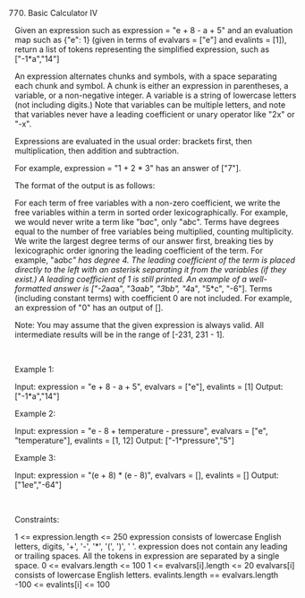 770. Basic Calculator IV

Given an expression such as expression = "e + 8 - a + 5" and an evaluation map such as {"e": 1} (given in terms of evalvars = ["e"] and evalints = [1]), return a list of tokens representing the simplified expression, such as ["-1*a","14"]

An expression alternates chunks and symbols, with a space separating each chunk and symbol.
A chunk is either an expression in parentheses, a variable, or a non-negative integer.
A variable is a string of lowercase letters (not including digits.) Note that variables can be multiple letters, and note that variables never have a leading coefficient or unary operator like "2x" or "-x".

Expressions are evaluated in the usual order: brackets first, then multiplication, then addition and subtraction.

For example, expression = "1 + 2 * 3" has an answer of ["7"].

The format of the output is as follows:

For each term of free variables with a non-zero coefficient, we write the free variables within a term in sorted order lexicographically.
For example, we would never write a term like "b*a*c", only "a*b*c".
Terms have degrees equal to the number of free variables being multiplied, counting multiplicity. We write the largest degree terms of our answer first, breaking ties by lexicographic order ignoring the leading coefficient of the term.
For example, "a*a*b*c" has degree 4.
The leading coefficient of the term is placed directly to the left with an asterisk separating it from the variables (if they exist.) A leading coefficient of 1 is still printed.
An example of a well-formatted answer is ["-2*a*a*a", "3*a*a*b", "3*b*b", "4*a", "5*c", "-6"].
Terms (including constant terms) with coefficient 0 are not included.
For example, an expression of "0" has an output of [].

Note: You may assume that the given expression is always valid. All intermediate results will be in the range of [-231, 231 - 1].

 

Example 1:

Input: expression = "e + 8 - a + 5", evalvars = ["e"], evalints = [1]
Output: ["-1*a","14"]


Example 2:

Input: expression = "e - 8 + temperature - pressure", evalvars = ["e", "temperature"], evalints = [1, 12]
Output: ["-1*pressure","5"]


Example 3:

Input: expression = "(e + 8) * (e - 8)", evalvars = [], evalints = []
Output: ["1*e*e","-64"]


 

Constraints:

1 <= expression.length <= 250
expression consists of lowercase English letters, digits, '+', '-', '*', '(', ')', ' '.
expression does not contain any leading or trailing spaces.
All the tokens in expression are separated by a single space.
0 <= evalvars.length <= 100
1 <= evalvars[i].length <= 20
evalvars[i] consists of lowercase English letters.
evalints.length == evalvars.length
-100 <= evalints[i] <= 100